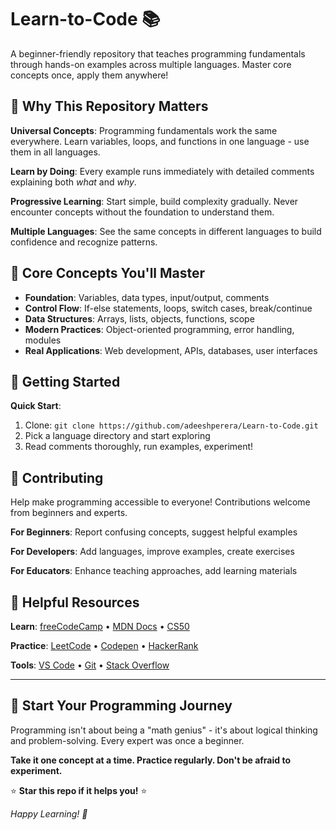 # Learn-to-Code 📚

A beginner-friendly repository that teaches programming fundamentals through hands-on examples across multiple languages. Master core concepts once, apply them anywhere!

## 🎯 Why This Repository Matters

**Universal Concepts**: Programming fundamentals work the same everywhere. Learn variables, loops, and functions in one language - use them in all languages.

**Learn by Doing**: Every example runs immediately with detailed comments explaining both _what_ and _why_.

**Progressive Learning**: Start simple, build complexity gradually. Never encounter concepts without the foundation to understand them.

**Multiple Languages**: See the same concepts in different languages to build confidence and recognize patterns.

## 🚀 Core Concepts You'll Master

- **Foundation**: Variables, data types, input/output, comments
- **Control Flow**: If-else statements, loops, switch cases, break/continue
- **Data Structures**: Arrays, lists, objects, functions, scope
- **Modern Practices**: Object-oriented programming, error handling, modules
- **Real Applications**: Web development, APIs, databases, user interfaces

## 🏁 Getting Started

**Quick Start**:

1. Clone: `git clone https://github.com/adeeshperera/Learn-to-Code.git`
2. Pick a language directory and start exploring
3. Read comments thoroughly, run examples, experiment!

## 🤝 Contributing

Help make programming accessible to everyone! Contributions welcome from beginners and experts.

**For Beginners**: Report confusing concepts, suggest helpful examples

**For Developers**: Add languages, improve examples, create exercises

**For Educators**: Enhance teaching approaches, add learning materials

## 📖 Helpful Resources

**Learn**: [freeCodeCamp](https://freecodecamp.org) • [MDN Docs](https://developer.mozilla.org) • [CS50](https://cs50.harvard.edu)

**Practice**: [LeetCode](https://leetcode.com) • [Codepen](https://codepen.io) • [HackerRank](https://hackerrank.com)

**Tools**: [VS Code](https://code.visualstudio.com) • [Git](https://git-scm.com) • [Stack Overflow](https://stackoverflow.com)

---

## 🌟 Start Your Programming Journey

Programming isn't about being a "math genius" - it's about logical thinking and problem-solving. Every expert was once a beginner.

**Take it one concept at a time. Practice regularly. Don't be afraid to experiment.**

⭐ **Star this repo if it helps you!** ⭐

_Happy Learning! 🚀_
